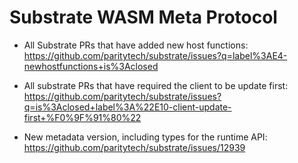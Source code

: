 # Substrate WASM Meta Protocol

* All Substrate PRs that have added new host functions:
https://github.com/paritytech/substrate/issues?q=label%3AE4-newhostfunctions+is%3Aclosed

* All substrate PRs that have required the client to be update first: https://github.com/paritytech/substrate/issues?q=is%3Aclosed+label%3A%22E10-client-update-first+%F0%9F%91%80%22

* New metadata version, including types for the runtime API: https://github.com/paritytech/substrate/issues/12939
